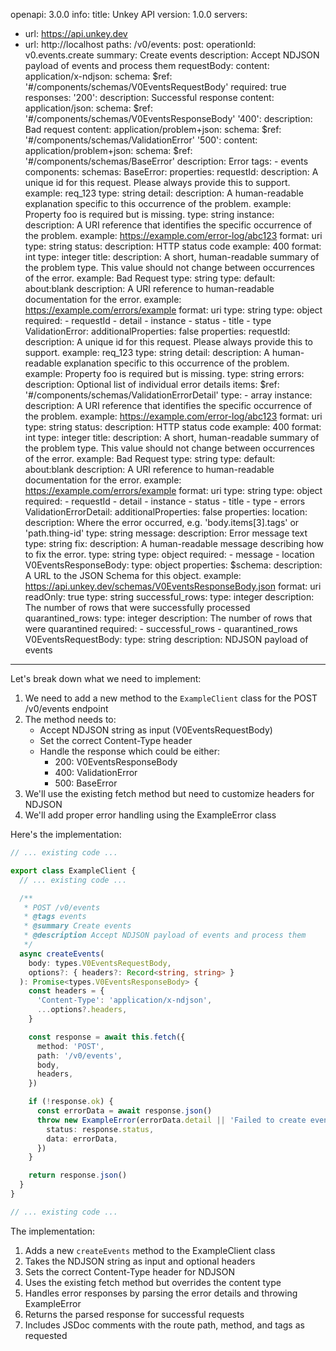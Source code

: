 openapi: 3.0.0
info:
  title: Unkey API
  version: 1.0.0
servers:
  - url: https://api.unkey.dev
  - url: http://localhost
paths:
  /v0/events:
    post:
      operationId: v0.events.create
      summary: Create events
      description: Accept NDJSON payload of events and process them
      requestBody:
        content:
          application/x-ndjson:
            schema:
              $ref: '#/components/schemas/V0EventsRequestBody'
        required: true
      responses:
        '200':
          description: Successful response
          content:
            application/json:
              schema:
                $ref: '#/components/schemas/V0EventsResponseBody'
        '400':
          description: Bad request
          content:
            application/problem+json:
              schema:
                $ref: '#/components/schemas/ValidationError'
        '500':
          content:
            application/problem+json:
              schema:
                $ref: '#/components/schemas/BaseError'
          description: Error
      tags:
        - events
components:
  schemas:
    BaseError:
      properties:
        requestId:
          description: A unique id for this request. Please always provide this to support.
          example: req_123
          type: string
        detail:
          description: A human-readable explanation specific to this occurrence of the problem.
          example: Property foo is required but is missing.
          type: string
        instance:
          description: A URI reference that identifies the specific occurrence of the problem.
          example: https://example.com/error-log/abc123
          format: uri
          type: string
        status:
          description: HTTP status code
          example: 400
          format: int
          type: integer
        title:
          description: A short, human-readable summary of the problem type. This value should not change between occurrences of the error.
          example: Bad Request
          type: string
        type:
          default: about:blank
          description: A URI reference to human-readable documentation for the error.
          example: https://example.com/errors/example
          format: uri
          type: string
      type: object
      required:
        - requestId
        - detail
        - instance
        - status
        - title
        - type
    ValidationError:
      additionalProperties: false
      properties:
        requestId:
          description: A unique id for this request. Please always provide this to support.
          example: req_123
          type: string
        detail:
          description: A human-readable explanation specific to this occurrence of the problem.
          example: Property foo is required but is missing.
          type: string
        errors:
          description: Optional list of individual error details
          items:
            $ref: '#/components/schemas/ValidationErrorDetail'
          type:
            - array
        instance:
          description: A URI reference that identifies the specific occurrence of the problem.
          example: https://example.com/error-log/abc123
          format: uri
          type: string
        status:
          description: HTTP status code
          example: 400
          format: int
          type: integer
        title:
          description: A short, human-readable summary of the problem type. This value should not change between occurrences of the error.
          example: Bad Request
          type: string
        type:
          default: about:blank
          description: A URI reference to human-readable documentation for the error.
          example: https://example.com/errors/example
          format: uri
          type: string
      type: object
      required:
        - requestId
        - detail
        - instance
        - status
        - title
        - type
        - errors
    ValidationErrorDetail:
      additionalProperties: false
      properties:
        location:
          description: Where the error occurred, e.g. 'body.items[3].tags' or 'path.thing-id'
          type: string
        message:
          description: Error message text
          type: string
        fix:
          description: A human-readable message describing how to fix the error.
          type: string
      type: object
      required:
        - message
        - location
    V0EventsResponseBody:
      type: object
      properties:
        $schema:
          description: A URL to the JSON Schema for this object.
          example: https://api.unkey.dev/schemas/V0EventsResponseBody.json
          format: uri
          readOnly: true
          type: string
        successful_rows:
          type: integer
          description: The number of rows that were successfully processed
        quarantined_rows:
          type: integer
          description: The number of rows that were quarantined
      required:
        - successful_rows
        - quarantined_rows
    V0EventsRequestBody:
      type: string
      description: NDJSON payload of events

---
Let's break down what we need to implement:

1. We need to add a new method to the `ExampleClient` class for the POST /v0/events endpoint
2. The method needs to:
   - Accept NDJSON string as input (V0EventsRequestBody)
   - Set the correct Content-Type header
   - Handle the response which could be either:
     - 200: V0EventsResponseBody
     - 400: ValidationError
     - 500: BaseError
3. We'll use the existing fetch method but need to customize headers for NDJSON
4. We'll add proper error handling using the ExampleError class

Here's the implementation:

```typescript:client.ts
// ... existing code ...

export class ExampleClient {
  // ... existing code ...

  /**
   * POST /v0/events
   * @tags events
   * @summary Create events
   * @description Accept NDJSON payload of events and process them
   */
  async createEvents(
    body: types.V0EventsRequestBody,
    options?: { headers?: Record<string, string> }
  ): Promise<types.V0EventsResponseBody> {
    const headers = {
      'Content-Type': 'application/x-ndjson',
      ...options?.headers,
    }

    const response = await this.fetch({
      method: 'POST',
      path: '/v0/events',
      body,
      headers,
    })

    if (!response.ok) {
      const errorData = await response.json()
      throw new ExampleError(errorData.detail || 'Failed to create events', {
        status: response.status,
        data: errorData,
      })
    }

    return response.json()
  }
}

// ... existing code ...
```

The implementation:
1. Adds a new `createEvents` method to the ExampleClient class
2. Takes the NDJSON string as input and optional headers
3. Sets the correct Content-Type header for NDJSON
4. Uses the existing fetch method but overrides the content type
5. Handles error responses by parsing the error details and throwing ExampleError
6. Returns the parsed response for successful requests
7. Includes JSDoc comments with the route path, method, and tags as requested
